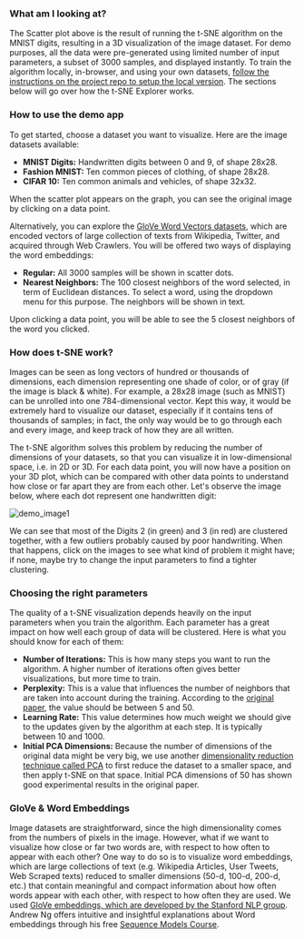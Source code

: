 ### What am I looking at?
The Scatter plot above is the result of running the t-SNE algorithm on the MNIST digits, resulting in a 3D visualization of the image dataset. For demo purposes, all the data were pre-generated using limited number of input parameters, a subset of 3000 samples, and displayed instantly. To train the algorithm locally, in-browser, and using your own datasets, [follow the instructions on the project repo to setup the local version](https://github.com/plotly/dash-tsne). The sections below will go over how the t-SNE Explorer works.

### How to use the demo app
To get started, choose a dataset you want to visualize. Here are the image datasets available:
* __MNIST Digits:__ Handwritten digits between 0 and 9, of shape 28x28.
* __Fashion MNIST:__ Ten common pieces of clothing, of shape 28x28.
* __CIFAR 10:__ Ten common animals and vehicles, of shape 32x32.

When the scatter plot appears on the graph, you can see the original image by clicking on a data point.

Alternatively, you can explore the [GloVe Word Vectors datasets](https://nlp.stanford.edu/projects/glove/), which are encoded vectors of large collection of texts from Wikipedia, Twitter, and acquired through Web Crawlers. You will be offered two ways of displaying the word embeddings:
* __Regular:__ All 3000 samples will be shown in scatter dots.
* __Nearest Neighbors:__ The 100 closest neighbors of the word selected, in term of Euclidean distances. To select a word, using the dropdown menu for this purpose. The neighbors will be shown in text.

Upon clicking a data point, you will be able to see the 5 closest neighbors of the word you clicked. 

### How does t-SNE work?
Images can be seen as long vectors of hundred or thousands of dimensions, each dimension representing one shade of color, or of gray (if the image is black & white). For example, a 28x28 image (such as MNIST) can be unrolled into one 784-dimensional vector. Kept this way, it would be extremely hard to visualize our dataset, especially if it contains tens of thousands of samples; in fact, the only way would be to go through each and every image, and keep track of how they are all written. 

The t-SNE algorithm solves this problem by reducing the number of dimensions of your datasets, so that you can visualize it in low-dimensional space, i.e. in 2D or 3D. For each data point, you will now have a position on your 3D plot, which can be compared with other data points to understand how close or far apart they are from each other. Let's observe the image below, where each dot represent one handwritten digit:

![demo_image1](https://raw.githubusercontent.com/plotly/dash-tsne/master/screenshots/demo_image1.png)

We can see that most of the Digits 2 (in green) and 3 (in red) are clustered together, with a few outliers probably caused by poor handwriting. When that happens, click on the images to see what kind of problem it might have; if none, maybe try to change the input parameters to find a tighter clustering. 

### Choosing the right parameters
The quality of a t-SNE visualization depends heavily on the input parameters when you train the algorithm. Each parameter has a great impact on how well each group of data will be clustered. Here is what you should know for each of them:
* __Number of Iterations:__ This is how many steps you want to run the algorithm. A higher number of iterations often gives better visualizations, but more time to train.
* __Perplexity:__ This is a value that influences the number of neighbors that are taken into account during the training. According to the [original paper](https://lvdmaaten.github.io/publications/papers/JMLR_2008.pdf), the value should be between 5 and 50.
* __Learning Rate:__ This value determines how much weight we should give to the updates given by the algorithm at each step. It is typically between 10 and 1000.
* __Initial PCA Dimensions:__ Because the number of dimensions of the original data might be very big, we use another [dimensionality reduction technique called PCA](https://en.wikipedia.org/wiki/Principal_component_analysis) to first reduce the dataset to a smaller space, and then apply t-SNE on that space. Initial PCA dimensions of 50 has shown good experimental results in the original paper.

### GloVe & Word Embeddings

Image datasets are straightforward, since the high dimensionality comes from the numbers of pixels in the image. However, what if we want to visualize how close or far two words are, with respect to how often to appear with each other? One way to do so is to visualize word embeddings, which are large collections of text (e.g. Wikipedia Articles, User Tweets, Web Scraped texts) reduced to smaller dimensions (50-d, 100-d, 200-d, etc.) that contain meaningful and compact information about how often words appear with each other, with respect to how often they are used. We used [GloVe embeddings, which are developed by the Stanford NLP group](). Andrew Ng offers intuitive and insightful explanations about Word embeddings through his free [Sequence Models Course](https://www.coursera.org/learn/nlp-sequence-models/lecture/qHMK5/using-word-embeddings). 